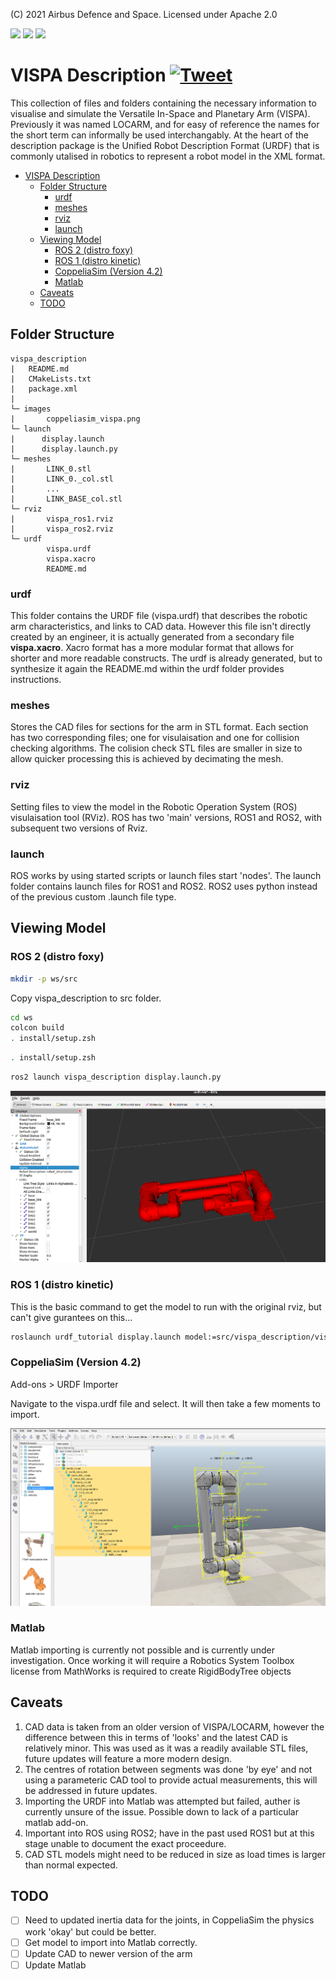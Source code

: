 (C) 2021 Airbus Defence and Space. Licensed under Apache 2.0


<p align="left">
    <a href="#License" alt="License">
        <img src="https://img.shields.io/badge/License-Apache%202.0-brightgreen " /></a>
    <a href="#Release" alt="Release Cycle Type">
        <img src="https://img.shields.io/badge/Release-Beta-orange" /></a>
    <a href="#Version" alt="Version">
        <img src="https://img.shields.io/badge/Version-0.0.1-brightgreen" /></a> 

</p>

       
# VISPA Description [![Tweet](https://img.shields.io/twitter/url/http/shields.io.svg?style=social)](https://twitter.com/intent/tweet?text=Try%20out%20VISPA%20a%20space%20robotic%20arm%20for%20next%20gen%20space!&url=https://www.github.com/AirbusDefenceAndSpace/vispa&via=AirbusSpace&hashtags=vispa,robotic,urdf,space)

This collection of files and folders containing the necessary information to visualise and simulate the Versatile In-Space and Planetary Arm (VISPA). Previously it was named LOCARM, and for easy of reference the names for the short term can informally be used interchangably. At the heart of the description package is the Unified Robot Description Format (URDF) that is commonly utalised in robotics to represent a robot model in the XML format. 

- [VISPA Description](#vispa-description)
  - [Folder Structure](#folder-structure)
    - [urdf](#urdf)
    - [meshes](#meshes)
    - [rviz](#rviz)
    - [launch](#launch)
  - [Viewing Model](#viewing-model)
    - [ROS 2 (distro foxy)](#ros-2-distro-foxy)
    - [ROS 1 (distro kinetic)](#ros-1-distro-kinetic)
    - [CoppeliaSim (Version 4.2)](#coppeliasim-version-42)
    - [Matlab](#matlab)
  - [Caveats](#caveats)
  - [TODO](#todo)

## Folder Structure

```
vispa_description
|   README.md
|   CMakeLists.txt
|   package.xml
|
└─ images
|       coppeliasim_vispa.png
└─ launch
|      display.launch
|      display.launch.py
└─ meshes
|       LINK_0.stl
|       LINK_0._col.stl
|       ...
|       LINK_BASE_col.stl
└─ rviz
|       vispa_ros1.rviz
|       vispa_ros2.rviz
└─ urdf
        vispa.urdf
        vispa.xacro
        README.md

```  
### urdf 
This folder contains the URDF file (vispa.urdf) that describes the robotic arm characteristics, and links to CAD data. However this file isn't directly created by an engineer, it is actually generated from a secondary file **vispa.xacro**. Xacro format has a more modular format that allows for shorter and more readable constructs. The urdf is already generated, but to synthesize it again the README.md within the urdf folder provides instructions.

### meshes

Stores the CAD files for sections for the arm in STL format. Each section has two corresponding files; one for visulaisation and one for collision checking algorithms. The colision check STL files are smaller in size to allow quicker processing this is achieved by decimating the mesh. 

### rviz

Setting files to view the model in the Robotic Operation System (ROS) visulaisation tool (RViz). ROS has two 'main' versions, ROS1 and ROS2, with subsequent two versions of Rviz. 

### launch

ROS works by using started scripts or launch files start 'nodes'. The launch folder contains launch files for ROS1 and ROS2. ROS2 uses python instead of the previous custom .launch file type.

## Viewing Model

### ROS 2 (distro foxy)

```bash
mkdir -p ws/src
```

Copy vispa_description to src folder.

```bash
cd ws
colcon build
. install/setup.zsh 
```
```bash
. install/setup.zsh 

```

```bash
ros2 launch vispa_description display.launch.py 
```
![Ros](images/ros_vispa.png)

### ROS 1 (distro kinetic)

This is the basic command to get the model to run with the original rviz, but can't give gurantees on this...

```bash
roslaunch urdf_tutorial display.launch model:=src/vispa_description/vispa.urdf gui:=True 
```

### CoppeliaSim (Version 4.2)

Add-ons > URDF Importer

Navigate to the vispa.urdf file and select. It will then take a few moments to import.

![CoppeliaSim](images/coppeliasim_vispa.png)

### Matlab

Matlab importing is currently not possible and is currently under investigation. Once working it will require a
Robotics System Toolbox license from MathWorks is required to create RigidBodyTree objects

## Caveats

1) CAD data is taken from an older version of VISPA/LOCARM, however the difference between this in terms of 'looks' and the latest CAD is relatively minor. This was used as it was a readily available STL files, future updates will feature a more modern design.
2) The centres of rotation between segments was done 'by eye' and not using a parameteric CAD tool to provide actual measurements, this will be addressed in future updates.
3) Importing the URDF into Matlab was attempted but failed, auther is currently unsure of the issue. Possible down to lack of a particular matlab add-on.
4) Important into ROS using ROS2; have in the past used ROS1 but at this stage unable to document the exact proceedure. 
5) CAD STL models might need to be reduced in size as load times is larger than normal expected.

## TODO

- [ ] Need to updated inertia data for the joints, in CoppeliaSim the physics work 'okay' but could be better.
- [ ] Get model to import into Matlab  correctly.
- [ ] Update CAD to newer version of the arm
- [ ] Update Matlab
